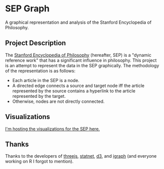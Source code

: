 # SEP Graph

A graphical representation and analysis of the Stanford Encyclopedia of Philosophy.

## Project Description

The [Stanford Encyclopedia of Philosophy][SEP] (hereafter, SEP) is a "dynamic reference work" that has a significant influence in philosophy. This project is an attempt to represent the data in the SEP graphically. The methodology of the representation is as follows:

+ Each article in the SEP is a node.
+ A directed edge connects a source and target node iff the article represented by the source contains a hyperlink to the article represented by the target.
+ Otherwise, nodes are not directly connected.

## Visualizations

[I'm hosting the visualizations for the SEP here.][1]


## Thanks

Thanks to the developers of [threejs][2], [statnet][3], [d3][4], and [igraph][5] (and everyone working on R I forgot to mention). 

[SEP]: https://plato.stanford.edu
[1]: https://adamdedwards.github.io/sep-graph
[2]: https://github.com/bwlewis/rthreejs
[3]: http://statnet.csde.washington.edu/
[4]: https://github.com/d3
[5]: https://github.com/igraph
